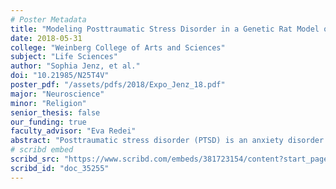 ```yaml
---
# Poster Metadata
title: "Modeling Posttraumatic Stress Disorder in a Genetic Rat Model of Depression"
date: 2018-05-31
college: "Weinberg College of Arts and Sciences"
subject: "Life Sciences"
author: "Sophia Jenz, et al."
doi: "10.21985/N25T4V"
poster_pdf: "/assets/pdfs/2018/Expo_Jenz_18.pdf"
major: "Neuroscience"
minor: "Religion"
senior_thesis: false
our_funding: true
faculty_advisor: "Eva Redei"
abstract: "Posttraumatic stress disorder (PTSD) is an anxiety disorder characterized by flashbacks of the traumatic event and high comorbidity with major depressive disorder (MDD). Prior stress is known to increase the likelihood of developing PTSD after experiencing a traumatic event. Currently, PTSD is diagnosed clinically, its biological etiology is not known and there are few effective treatments. This study aimed to identify if a genetic animal model of depression shows PTSD-like behavior using the Stress-Enhanced Fear Learning (SEFL) paradigm, which has been used as a model for PTSD. Wistar Kyoto (WKY) rats were bi-directionally and selectively bred based on their extremes of depression-like behavior. The WKY More Immobile (WMI) strain mirror human MDD-specific traits, and the isogenic WKY Less Immobile (WLI) strain act as control without depression-like behavior. To test their SEFL, one group of WMI and WLI males and females received acute restraint stress forty-eight hours before Contextual Fear Conditioning (CFC), and a second group did not. Prior stress resulted in increased fear memory in WMI males, but not females, a finding similar to those obtained using CFC in human subjects. Plasma corticosterone differences between stressed and not-stressed WLI and WMI male and female animals immediately prior to fear conditioning paralleled SEFL results. Hippocampal expression of the glucocorticoid receptor, the nuclear receptor for corticosterone and a transcriptional factor, followed the expected pattern for being negatively regulated by its ligand. These results suggest the WMI as a model for studying the underlying neurobiology and genetics of PTSD and depression-like behavioral characteristics."
# scribd embed
scribd_src: "https://www.scribd.com/embeds/381723154/content?start_page=1&view_mode=scroll&access_key=key-aoNNQyt1rSsG0UlXacGu&show_recommendations=true"
scribd_id: "doc_35255"
---
```


